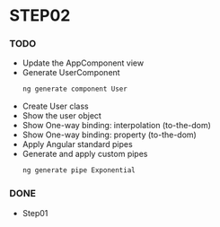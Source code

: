 # STEP02

### TODO
- Update the AppComponent view
- Generate UserComponent
    ```bash
    ng generate component User
    ```
- Create User class
- Show the user object
- Show One-way binding: interpolation (to-the-dom)
- Show One-way binding: property (to-the-dom)
- Apply Angular standard pipes
- Generate and apply custom pipes
    ```bash
    ng generate pipe Exponential
    ```

### DONE
- Step01